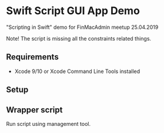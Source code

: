 # Swift Script GUI App Demo

"Scripting in Swift" demo for FinMacAdmin meetup 25.04.2019

Note! The script is missing all the constraints related things.

## Requirements

* Xcode 9/10 or Xcode Command Line Tools installed

## Setup

## Wrapper script

Run script using management tool.